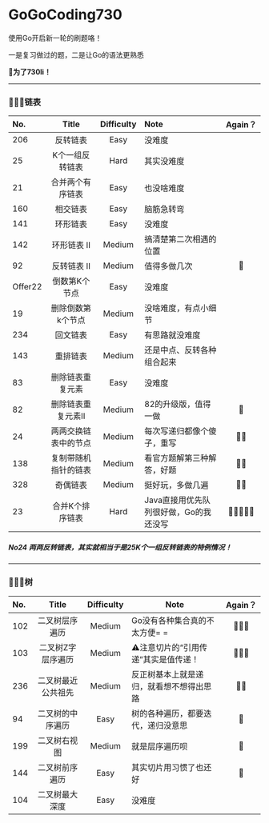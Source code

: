 # GoGoCoding730
使用Go开启新一轮的刷题咯！

一是复习做过的题，二是让Go的语法更熟悉　

 **🥳为了730li！**

---

### 👨🏻‍💻链表

| No.     |        Title         | Difficulty | Note                                   | Again？ |
| :------ | :------------------: | :--------: | :------------------------------------- | :-----: |
| 206     |       反转链表       |    Easy    | 没难度                                 |         |
| 25      |   K个一组反转链表    |    Hard    | 其实没难度                             |         |
| 21      |   合并两个有序链表   |    Easy    | 也没啥难度                             |         |
| 160     |       相交链表       |    Easy    | 脑筋急转弯                             |         |
| 141     |       环形链表       |    Easy    | 没难度                                 |         |
| 142     |     环形链表 II      |   Medium   | 搞清楚第二次相遇的位置                 |         |
| 92      |     反转链表 II      |   Medium   | 值得多做几次                           |    🌟    |
| Offer22 |    倒数第K个节点     |    Easy    | 没难度                                 |         |
| 19      |  删除倒数第k个节点   |   Medium   | 没啥难度，有点小细节                   |         |
| 234     |       回文链表       |    Easy    | 有思路就没难度                         |         |
| 143     |       重排链表       |   Medium   | 还是中点、反转各种组合起来             |         |
| 83      |   删除链表重复元素   |    Easy    | 没难度                                 |         |
| 82      |  删除链表重复元素II  |   Medium   | 82的升级版，值得一做                   |    🌟    |
| 24      | 两两交换链表中的节点 |   Medium   | 每次写递归都像个傻子，重写             |   🌟🌟    |
| 138     | 复制带随机指针的链表 |   Medium   | 看官方题解第三种解答，好题             |   🌟🌟    |
| 328     |       奇偶链表       |   Medium   | 挺好玩，多做几遍                       |   🌟🌟    |
| 23      |   合并K个排序链表    |    Hard    | Java直接用优先队列很好做，Go的我还没写 |  🌟🌟🌟🌟🌟  |

##### No24 两两反转链表，其实就相当于是25K个一组反转链表的特例情况！

---

### 👨🏻‍💻树

| No.  |       Title        | Difficulty | Note                                     | Again？ |
| :--- | :----------------: | :--------: | ---------------------------------------- | :-----: |
| 102  |   二叉树层序遍历   |   Medium   | Go没有各种集合真的不太方便= =            |   🌟🌟🌟   |
| 103  | 二叉树Z字层序遍历  |   Medium   | ⚠️注意切片的“引用传递”其实是值传递！      |   🌟🌟🌟   |
| 236  | 二叉树最近公共祖先 |   Medium   | 反正树基本上就是递归，就看想不想得出思路 |   🌟🌟    |
| 94   |  二叉树的中序遍历  |    Easy    | 树的各种遍历，都要迭代，递归没意思       |    🌟    |
| 199  |    二叉树右视图    |   Medium   | 就是层序遍历呗                           |    🌟    |
| 144  |   二叉树前序遍历   |    Easy    | 其实切片用习惯了也还好                   |    🌟    |
| 104  |   二叉树最大深度   |    Easy    | 没难度                                   |         |

